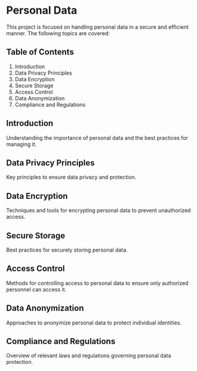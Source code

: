 # Personal Data

This project is focused on handling personal data in a secure and efficient manner. The following topics are covered:

## Table of Contents
1. Introduction
2. Data Privacy Principles
3. Data Encryption
4. Secure Storage
5. Access Control
6. Data Anonymization
7. Compliance and Regulations

## Introduction
Understanding the importance of personal data and the best practices for managing it.

## Data Privacy Principles
Key principles to ensure data privacy and protection.

## Data Encryption
Techniques and tools for encrypting personal data to prevent unauthorized access.

## Secure Storage
Best practices for securely storing personal data.

## Access Control
Methods for controlling access to personal data to ensure only authorized personnel can access it.

## Data Anonymization
Approaches to anonymize personal data to protect individual identities.

## Compliance and Regulations
Overview of relevant laws and regulations governing personal data protection.
